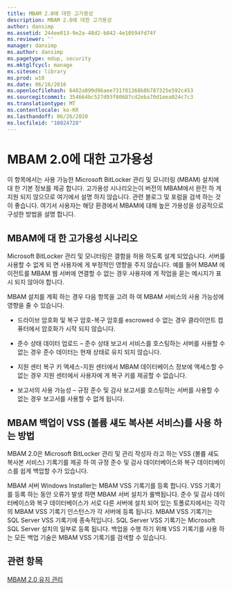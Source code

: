 ```yaml
---
title: MBAM 2.0에 대한 고가용성
description: MBAM 2.0에 대한 고가용성
author: dansimp
ms.assetid: 244ee013-9e2a-48d2-b842-4e10594fd74f
ms.reviewer: ''
manager: dansimp
ms.author: dansimp
ms.pagetype: mdop, security
ms.mktglfcycl: manage
ms.sitesec: library
ms.prod: w10
ms.date: 06/16/2016
ms.openlocfilehash: 6482a099d96aee731f81368b8b787325e592c453
ms.sourcegitcommit: 354664bc527d93f80687cd2eba70d1eea024c7c3
ms.translationtype: MT
ms.contentlocale: ko-KR
ms.lasthandoff: 06/26/2020
ms.locfileid: "10824728"
---
```

# MBAM 2.0에 대한 고가용성


이 항목에서는 사용 가능한 Microsoft BitLocker 관리 및 모니터링 (MBAM) 설치에 대 한 기본 정보를 제공 합니다. 고가용성 시나리오는이 버전의 MBAM에서 완전 하 게 지원 되지 않으므로 여기에서 설명 하지 않습니다. 관련 블로그 및 포럼을 검색 하는 것이 좋습니다. 여기서 사용자는 해당 환경에서 MBAM에 대해 높은 가용성을 성공적으로 구성한 방법을 설명 합니다.

## MBAM에 대 한 고가용성 시나리오


Microsoft BitLocker 관리 및 모니터링은 결함을 허용 하도록 설계 되었습니다. 서버를 사용할 수 없게 되 면 사용자에 게 부정적인 영향을 주지 않습니다. 예를 들어 MBAM 에이전트를 MBAM 웹 서버에 연결할 수 없는 경우 사용자에 게 작업을 묻는 메시지가 표시 되지 않아야 합니다.

MBAM 설치를 계획 하는 경우 다음 항목을 고려 하 여 MBAM 서비스의 사용 가능성에 영향을 줄 수 있습니다.

-   드라이브 암호화 및 복구 암호-복구 암호를 escrowed 수 없는 경우 클라이언트 컴퓨터에서 암호화가 시작 되지 않습니다.

-   준수 상태 데이터 업로드 – 준수 상태 보고서 서비스를 호스팅하는 서버를 사용할 수 없는 경우 준수 데이터는 현재 상태로 유지 되지 않습니다.

-   지원 센터 복구 키 액세스-지원 센터에서 MBAM 데이터베이스 정보에 액세스할 수 없는 경우 지원 센터에서 사용자에 게 복구 키를 제공할 수 없습니다.

-   보고서의 사용 가능성 – 규정 준수 및 감사 보고서를 호스팅하는 서버를 사용할 수 없는 경우 보고서를 사용할 수 없게 됩니다.

## <a href="" id="how-the-mbam-backup-uses-the-volume-shadow-copy-service--vss--"></a>MBAM 백업이 VSS (볼륨 섀도 복사본 서비스)를 사용 하는 방법


MBAM 2.0은 Microsoft BitLocker 관리 및 관리 작성자 라고 하는 VSS (볼륨 섀도 복사본 서비스) 기록기를 제공 하 여 규정 준수 및 감사 데이터베이스와 복구 데이터베이스를 쉽게 백업할 수가 있습니다.

MBAM 서버 Windows Installer는 MBAM VSS 기록기를 등록 합니다. VSS 기록기를 등록 하는 동안 오류가 발생 하면 MBAM 서버 설치가 롤백됩니다. 준수 및 감사 데이터베이스와 복구 데이터베이스가 서로 다른 서버에 설치 되어 있는 토폴로지에서는 각각의 MBAM VSS 기록기 인스턴스가 각 서버에 등록 됩니다. MBAM VSS 기록기는 SQL Server VSS 기록기에 종속적입니다. SQL Server VSS 기록기는 Microsoft SQL Server 설치의 일부로 등록 됩니다. 백업을 수행 하기 위해 VSS 기록기를 사용 하는 모든 백업 기술은 MBAM VSS 기록기를 검색할 수 있습니다.

## 관련 항목


[MBAM 2.0 유지 관리](maintaining-mbam-20-mbam-2.md)

 

 





